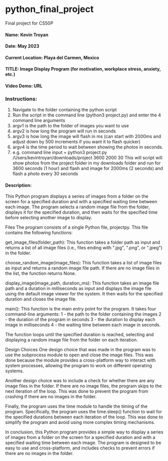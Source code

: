 # python_final_project
 Final project for CS50P

#### Name: Kevin Troyan
#### Date: May 2023
#### Current Location: Playa del Carmen, Mexico
#### TITLE: Image Display Program (for motivation, workplace stress, anxiety, etc.)
#### Video Demo: URL

### Instructions:
1. Navigate to the folder containing the python script
2. Run the script in the command line (python3 project.py) and enter the 4 command line arguments
3. argv1 is the path to the folder of images you want to use
4. argv2 is how long the program will run in seconds
5. argv3 is how long the image will flash in ms (can start with 2000ms and adjust down by 500 increments if you want it to flash quicker)
6. argv4 is the time period to wait between showing the photos in seconds.
7. e.g. command line input = python3 project.py /Users/kevintroyan/downloads/project 3600 2000 30
This will script will show photos from the project folder in my downloads folder and run for 3600 seconds (1 hour) and flash and image for 2000ms (2 seconds) and flash a photo every 30 seconds


#### Description: 

This Python program displays a series of images from a folder on the screen for a specified duration and with a specified waiting time between each image. The program selects a random image file from the folder, displays it for the specified duration, and then waits for the specified time before selecting another image to display.

Files
The program consists of a single Python file, projectpy. This file contains the following functions:

get_image_files(folder_path): This function takes a folder path as input and returns a list of all image files (i.e., files ending with ".jpg", ".png", or ".jpeg") in the folder.

choose_random_image(image_files): This function takes a list of image files as input and returns a random image file path. If there are no image files in the list, the function returns None.

display_image(image_path, duration_ms): This function takes an image file path and a duration in milliseconds as input and displays the image file using the default image viewer for the system. It then waits for the specified duration and closes the image file.

main(): This function is the main entry point for the program. It takes four command-line arguments: 
1 - the path to the folder containing the images
2 - the duration of the program in seconds
3 - the duration to display each image in milliseconds
4 - the waiting time between each image in seconds. 

The function loops until the specified duration is reached, selecting and displaying a random image file from the folder on each iteration.

Design Choices
One design choice that was made in the program was to use the subprocess module to open and close the image files. This was done because the module provides a cross-platform way to interact with system processes, allowing the program to work on different operating systems.

Another design choice was to include a check for whether there are any image files in the folder. If there are no image files, the program skips to the next iteration of the loop. This was done to prevent the program from crashing if there are no images in the folder.

Finally, the program uses the time module to handle the timing of the program. Specifically, the program uses the time.sleep() function to wait for the specified durations between each iteration of the loop. This was done to simplify the program and avoid using more complex timing mechanisms.

In conclusion, this Python program provides a simple way to display a series of images from a folder on the screen for a specified duration and with a specified waiting time between each image. The program is designed to be easy to use and cross-platform, and includes checks to prevent errors if there are no images in the folder.